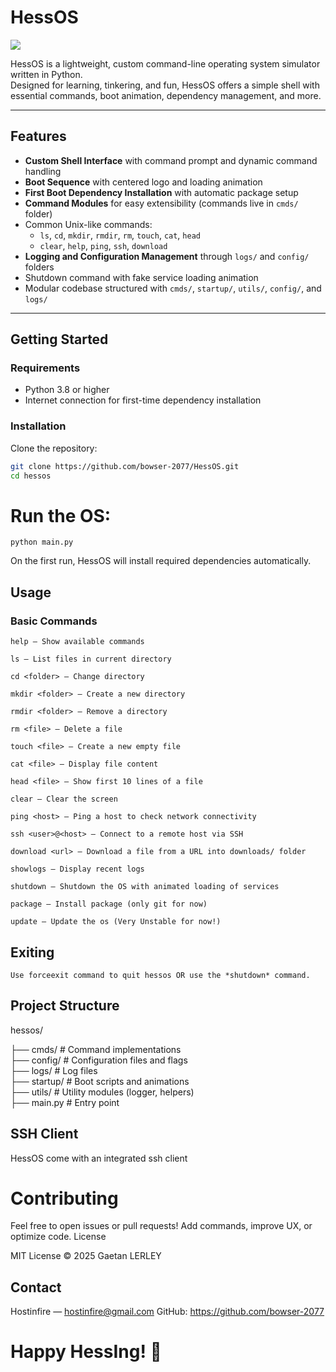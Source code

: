 # HessOS

![](https://raw.githubusercontent.com/bowser-2077/HessOS/refs/heads/main/github/V2.png)

HessOS is a lightweight, custom command-line operating system simulator written in Python.  
Designed for learning, tinkering, and fun, HessOS offers a simple shell with essential commands, boot animation, dependency management, and more.

---

## Features

- **Custom Shell Interface** with command prompt and dynamic command handling
- **Boot Sequence** with centered logo and loading animation  
- **First Boot Dependency Installation** with automatic package setup  
- **Command Modules** for easy extensibility (commands live in `cmds/` folder)  
- Common Unix-like commands:  
  - `ls`, `cd`, `mkdir`, `rmdir`, `rm`, `touch`, `cat`, `head`  
  - `clear`, `help`, `ping`, `ssh`, `download`  
- **Logging and Configuration Management** through `logs/` and `config/` folders  
- Shutdown command with fake service loading animation  
- Modular codebase structured with `cmds/`, `startup/`, `utils/`, `config/`, and `logs/`

---

## Getting Started

### Requirements

- Python 3.8 or higher  
- Internet connection for first-time dependency installation

### Installation

Clone the repository:

```bash
git clone https://github.com/bowser-2077/HessOS.git
cd hessos
```

# Run the OS:
```
python main.py
```

On the first run, HessOS will install required dependencies automatically.
## Usage
### Basic Commands

    help — Show available commands

    ls — List files in current directory

    cd <folder> — Change directory

    mkdir <folder> — Create a new directory

    rmdir <folder> — Remove a directory

    rm <file> — Delete a file

    touch <file> — Create a new empty file

    cat <file> — Display file content

    head <file> — Show first 10 lines of a file

    clear — Clear the screen

    ping <host> — Ping a host to check network connectivity

    ssh <user>@<host> — Connect to a remote host via SSH

    download <url> — Download a file from a URL into downloads/ folder

    showlogs — Display recent logs

    shutdown — Shutdown the OS with animated loading of services

    package — Install package (only git for now)

    update — Update the os (Very Unstable for now!)

## Exiting

    Use forceexit command to quit hessos OR use the *shutdown* command.

## Project Structure

hessos/

├── cmds/          # Command implementations  
├── config/        # Configuration files and flags  
├── logs/          # Log files  
├── startup/       # Boot scripts and animations  
├── utils/         # Utility modules (logger, helpers)  
├── main.py        # Entry point

## SSH Client

HessOS come with an integrated ssh client

# Contributing

Feel free to open issues or pull requests! Add commands, improve UX, or optimize code.
License

MIT License © 2025 Gaetan LERLEY
## Contact

Hostinfire — hostinfire@gmail.com
GitHub: https://github.com/bowser-2077

# Happy HessIng! 🚀

